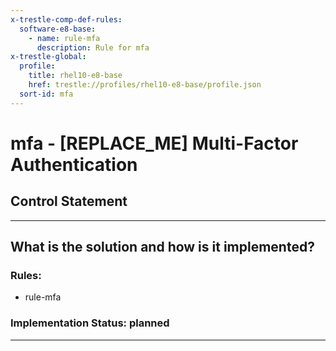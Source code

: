 ```yaml
---
x-trestle-comp-def-rules:
  software-e8-base:
    - name: rule-mfa
      description: Rule for mfa
x-trestle-global:
  profile:
    title: rhel10-e8-base
    href: trestle://profiles/rhel10-e8-base/profile.json
  sort-id: mfa
---
```


# mfa - \[REPLACE_ME\] Multi-Factor Authentication

## Control Statement

______________________________________________________________________

## What is the solution and how is it implemented?

<!-- For implementation status enter one of: implemented, partial, planned, alternative, not-applicable -->

<!-- Note that the list of rules under ### Rules: is read-only and changes will not be captured after assembly to JSON -->

<!-- Add control implementation description here for control: mfa -->

### Rules:

  - rule-mfa

### Implementation Status: planned

______________________________________________________________________

